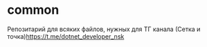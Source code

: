 # common
Репозитарий для всяких файлов, нужных для ТГ канала (Сетка и точка)https://t.me/dotnet_developer_nsk
